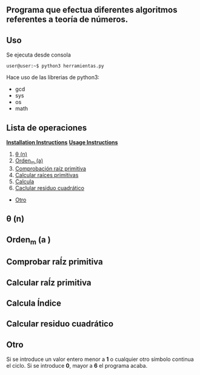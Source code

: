 ## Programa que efectua diferentes algoritmos referentes a teoría de números.

##  Uso

Se ejecuta desde consola

```console
user@user:~$ python3 herramientas.py
```

Hace uso de las librerias de python3:  
-  gcd
-  sys
- os
- math

## Lista de operaciones

**[Installation Instructions](#installation-instructions)**
**[Usage Instructions](#usage-instructions)**

1. [θ (n)](#theta)
2. [Orden<sub>m</sub> (a)](#orden)
3. [Comprobación raíz primitiva](#comprobar-raiz-primitiva)
4. [Calcular raíces primitivas ](#calcular-raiz-primitiva)
5. [Calcula](#calcula-indice)
6. [Caclular residuo cuadrático](#calcula-residuo)
-  [Otro](#otro)

## θ (n) <div id='theta'/>
## Orden<sub>m</sub> (a ) <div id='orden'/>
## Comprobar raÍz primitiva  <div id='comprobar-raiz-primitiva'/>
## Calcular raÍz primitiva <div id='calcular-raiz-primitiva'/>
## Calcula Índice  <div id='calcula-indice'/>
## Calcular residuo cuadrático <div id='calcula-residuo'/>
## Otro <div id='theta'/>
Si se introduce un valor entero menor a **1** o cualquier otro símbolo continua el ciclo.
Si se introduce **0**, mayor a **6** el programa acaba.